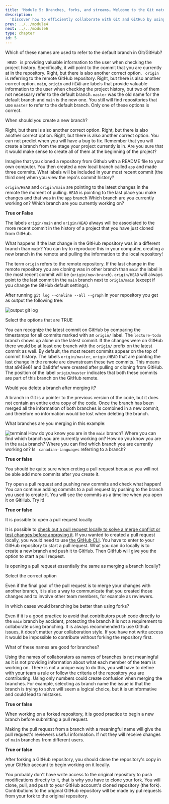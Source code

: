 ```yaml
---
title: 'Module 5: Branches, forks, and streams… Welcome to the Git nature walk!'
description:
  'Discover how to efficiently collaborate with Git and GitHub by using branches, forks ad pull requests.' 
prev: ../../module4
next: ../../module6
type: chapter
id: 5
---
```



<exercise id="0" title="Module Learning Outcomes" type="slides,video">

<slides source="module5/module5_00" shot="0" start="0:002" end="3:40">
</slides>

</exercise>

<exercise id="1" title="The role of branches" type="slides,video">

<slides source="module5/module5_01" shot="0" start="0:002" end="3:40">
</slides>

</exercise>

<exercise id='2' title="Be careful if you can't see the forest because of all the branches">

Which of these names are used to refer to the default branch in Git/GitHub?

<choice id = 1>
<opt text='<code>HEAD</code>'>
<code> HEAD </code> is providing valuable information to the user when checking the project history. Specifically, it will point to the commit that you are currently at in the repository.
</opt>
<opt text='<code>main</code>'>
Right, but there is also another correct option.
</opt>
<opt text='<code>origin</code>'>
<code> origin </code> is referring to the remote GitHub repository.
</opt>
<opt text='<code>master</code>'>
Right, but there is also another correct option.
</opt>
<opt text='The three first options are all correct'>
<code>main</code>, <code>origin</code> and <code>HEAD</code> are labels that provide valuable information to the user when checking the project history, but two of them not necessary refer to the default branch.
</opt>
<opt text='The second and fourth options are both correct' correct='true'>
<code>master</code> was the old name for the default branch and <code>main</code> is the new one. You still will find repositories that use <code>master</code> to refer to the default branch.
</opt>
<opt text='The two last options are both correct' >
Only one of these options is correct.
</opt>
</choice>

When should you create a new branch?

<choice id = 2>
<opt text='When you want to make a change that can break the code in the <code> main </code> branch'>
Right, but there is also another correct option.
</opt>
<opt text='You can create a branch when you decide to add a new feature, even if you later decide not to merge it'>
Right, but there is also another correct option.
</opt>
<opt text='You can create a branch to fix a bug, and then merge it to <code> main </code> '>
Right, but there is also another correct option.
</opt>
<opt text='It is the first thing you should do after you start a project. You open a branch for all the features you are planning to add to your code' >
You can not predict when you will have a bug to fix. 
</opt>
<opt text='All options are correct'>
Remember that you will create a branch from the stage your project currently is in. Are you sure that it would make sense to create all of them at the beginning of the project?   
</opt>
<opt text='The three first options are all correct' correct='true'>
</opt>
</choice>


Imagine that you cloned a repository from Github with a README file to your own computer. You then created a new local branch called <code>app</code> and made three commits. What labels will be included in your most recent commit (the third one) when you view the repo's commit history? 

<choice id = 3>
<opt text='<code>origin/HEAD</code> and <code>origin/main</code>'>
<code>origin/HEAD</code> and <code>origin/main</code> are pointing to the latest changes in the remote the moment of pulling.
</opt>
<opt text='<code>HEAD -> app</code> ' correct='true'>
<code>HEAD</code> is pointing to the last place you make changes and that was in the <code>app</code> branch
</opt>
<opt text='<code>main</code>'>
Which branch are you currently working on?
</opt>
<opt text=' <code>HEAD -> main</code>'>
Which branch are you currently working on?
</opt>
</choice>
</exercise>

<exercise id='3' title="What is the relationship between the branches?"  type='slides, video'>
<slides source='module5/module5_02' shot='0' start='3:42' end='4:35'> </slides>
</exercise>

<exercise id='4' title='How branches are related'>

**True or False**

The labels <code>origin/main</code> and <code>origin/HEAD</code> always will be associated to the more recent commit in the history of a project that you have just cloned from GitHub.

<choice id = 4>
<opt text='True'>
What happens if the last change in the GitHub repository was in a different branch than <code>main</code>? You can try to reproduce this in your computer, creating a new branch in the remote and pulling the information to the local repository!
</opt>
<opt text='False' correct='true'>

The term `origin` refers to the remote repository. If the last change in the remote repository you are cloning was in other branch than <code>main</code> the label in the most recent commit will be (<code>origin/new-branch</code>). <code>origin/HEAD</code> will always point to the last commit in the <code>main</code> branch next to <code>origin/main</code> (except if you change the GitHub default settings).

</opt>
</choice>

After running <code>git log --oneline --all --graph</code> in your repository you get as output the following tree:


<img src="/module5/module5-gitlog.png" alt="output git log"> 


Select the options that are TRUE

<choice id = 5>
<opt text='The most recent commit on GitHub was performed on the <code>lecture-todo</code> branch'>
You can recognize the latest commit on GitHub by comparing the timestamps for all commits marked with an <code>origin/</code> label.
</opt>
<opt text='There are changes to the <code>lecture-todo</code> branch that has not been pushed to GitHub yet ' correct='true'>
The <code>lecture-todo</code> branch shows up alone on the latest commit. If the changes were on GitHub there would be at least one branch with the <code>origin/</code> prefix on the latest commit as well.
</opt>
<opt text='The most recent local commit of this repository has associated the message "Update readme"' >
By default, the most recent commits appear on the top of commit history. 
</opt>
<opt text='The commits a949e61 and 0a8dfef exist only in your local computer' correct='true'>
The labels <code>origin/master</code>, <code>origin/HEAD</code> that are pointing the last change in the remote are downstream these two commits. This means that a949e61 and 0a8dfef were created after pulling or cloning from GitHub.
</opt>
<opt text='The commits 6e69947 and 0d5a6f7 exist both in your local computer and on GitHub' correct='true'>
The position of the label <code>origin/master</code> indicates that both these commits are part of this branch on the GitHub remote.
</opt>
</choice>
</exercise>

<exercise id='5' title="Mergin branches"  type='slides, video'>
<slides source='module5/module5_03' shot='0' start='3:42' end='4:35'> </slides>
</exercise>

<exercise id='6' title='All roads merge to `main`'>


Would you delete a branch after merging it?

<choice id = 6>
<opt text='Yes, to avoid having extra copies of the code that you do not need anymore' >
A branch in Git is a pointer to the previous version of the code, but it does not contain an entire extra copy of the code. 
</opt>
<opt text='Yes, if I am not going to develop more on it' correct='true'>
</opt>
<opt text='No, I could be discarding important information' >
Once the branch has been merged all the information of both branches is combined in a new commit, and therefore no information would be lost when deleting the branch.
</opt>
</choice>

What branches are you merging in this example:


<img src="/module5/module5-terminal.png" alt="terminal"> 


<choice id = 7>
<opt text='the <code>app</code> branch with the <code>fix-app-slider</code> branch' correct='true'>
</opt>
<opt text='the <code>app</code> branch with the <code>main</code> branch'>
How do you know you are in the <code>main</code> branch? Where you can find which branch you are currently working on?
</opt>
<opt text='the <code>fix-app-slider</code> branch with the <code>main</code> branch'>
How do you know you are in the <code>main</code> branch? Where you can find which branch you are currently working on?
</opt>
<opt text='the <code>canadian-languages</code> branch with the <code>app</code> branch'>
Is <code> canadian-languages</code>  referring to a branch? 
</opt>
</choice>
</exercise>

<exercise id='7' title='When merging branches goes social: opening pull requests'  type='slides, video'>
<slides source='module5/module5_04' shot='0' start='3:42' end='4:35'> </slides>
</exercise>

<exercise id='8' title='You are cordially invited to review my changes'>

**True or false**

You should be quite sure when creting a pull request because you will not be able add more commits after you create it.

<choice id = 8>
<opt text='True' >
Try open a pull request and pushing new commits and check what happen!
</opt>
<opt text='False' correct='true'>
You can continue adding commits to a pull request by pushing to the branch you used to create it. You will see the commits as a timeline when you open it on GitHub. Try it!
</opt>
</choice>

**True or false**  

It is possible to open a pull request locally

<choice id = 9>
<opt text='True' >
It is possible to <a href="https://docs.github.com/en/pull-requests/collaborating-with-pull-requests/reviewing-changes-in-pull-requests/checking-out-pull-requests-locally">check out a pull request locally to solve a merge conflict or test changes before approving it</a>. If you wanted to created a pull request locally, you would need to use <a href="https://cli.github.com/"> the GitHub CLI</a>.
</opt>
<opt text='False' correct='true'>
You have to enter to your GitHub repository to start a pull request. What you can do locally is to create a new branch and push it to GitHub. Then GitHub will give you the option to start a pull request.
</opt>
</choice>

Is opening a pull request essentially the same as merging a branch locally?

Select the correct option

<choice id = 10>
<opt text='Yes, it is the same, you are just merging branches, either using the GitHub UI or your local interface' >
Even if the final goal of the pull request is to merge your changes with another branch, it is also a way to communicate that you created those changes and to involve other team members, for example as reviewers.
</opt>
<opt text='You open a pull request to merge branches when you want to involve your collaborators' correct='true'>
</opt>
</choice>
</exercise>

<exercise id='9' title='About the different ways we can collaborate' type='slides, video'>
<slides source='module5/module5_05' shot='0' start='3:42' end='4:35'> </slides>
</exercise>

<exercise id='10' title='Between branches and forks'>

In which cases would branching be better than using forks?

<choice id = 11>
<opt text='The owner of the repository have set branch protection rules to the <code>main</code>  branch'>
Even if it is a good practice to avoid that contributors push code directly to the <code>main</code> branch by accident, protecting the branch it is not a requirement to collaborate using branching. 
</opt>
<opt text='You want to use GitHub issues to share with your team members or other collaborators' >
It is always recommended to use Github issues, it does't matter your collaboration style.
</opt>
<opt text='You have write access to the repository' correct='true'>
If you have not write access it would be impossible to contribute without forking the repository first.
</opt>
</choice>

What of these names are good for branches?

<choice id = 12>
<opt text='arman, florencia, joel'>
Using the names of collaborators as names of branches is not meaningful as it is not providing information about what each member of the team is working on.
</opt>
<opt text='fix-dockerfile, feature-testing, feature-app-modules' correct='true'>
There is not a unique way to do this, you will have to define with your team a rule or follow the criteria of the repository you are contributing.
</opt>
<opt text='1616789, 1235348, 1555684' >
Using only numbers could create confusion when merging the branches. For example, selecting as branch name the issue id that the branch is trying to solve will seem a logical choice, but it is uninformative and could lead to mistakes.
</opt>
</choice>
</exercise>

<exercise id='11' title='GitHub cutlery: introducing the forks' type='slides, video'>
<slides source='module5/module5_06' shot='0' start='3:42' end='4:35'> </slides>
</exercise>

<exercise id='12' title='Forking your repository'>

**True or false**

When working on a forked repository, it is good practice to begin a new branch before submitting a pull request.

<choice id = 13>
<opt text='True' correct='true' >
</opt>
<opt text='False'>
Making the pull request from a branch with a meaningful name will give the pull request's reviewers useful information. If not they will receive changes of <code>main</code> branches from different users.
</opt>
</choice>

**True or false**


After forking a GitHub repository, you should clone the repository's copy in your GitHub account to begin working on it locally. 

<choice id = 14>
<opt text='True'  correct='true'>
You probably don't have write access to the original repository to push modifications directly to it, that is why you have to clone your fork.
</opt>
<opt text='False'>
You will clone, pull, and push to your GitHub account's cloned repository (the fork). Contributions to the original GitHub repository will be made by pul requests from your fork to the original repository. 
</opt>
</choice>
</exercise>

<exercise id="13" title="What we have learned?" type="slides,video">

<slides source="module5/module5_end" shot="0" start="0:002" end="3:40">
</slides>

</exercise>
